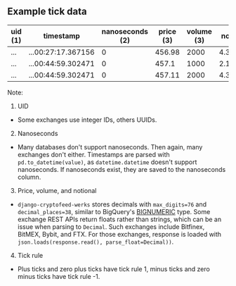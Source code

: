 Example tick data
-----------------

| uid (1) | timestamp          | nanoseconds (2) | price (3) | volume (3) | notional (3) | tickRule (4) |
|---------|--------------------|-----------------|-----------|------------|--------------|--------------|
| ...     | ...00:27:17.367156 | 0               | 456.98    | 2000       | 4.3765591... | -1           |
| ...     | ...00:44:59.302471 | 0               | 457.1     | 1000       | 2.1877050... | 1            |
| ...     | ...00:44:59.302471 | 0               | 457.11    | 2000       | 4.3753144... | 1            |

Note:

1. UID
* Some exchanges use integer IDs, others UUIDs.

2. Nanoseconds
* Many databases don't support nanoseconds. Then again, many exchanges don't either. Timestamps are parsed with `pd.to_datetime(value)`, as `datetime.datetime` doesn't support nanoseconds. If nanoseconds exist, they are saved to the nanoseconds column.

3. Price, volume, and notional
* `django-cryptofeed-werks` stores decimals with `max_digits=76` and `decimal_places=38`, similar to BigQuery's [BIGNUMERIC](https://cloud.google.com/bigquery/docs/reference/standard-sql/data-types#decimal_types) type. Some exchange REST APIs return floats rather than strings, which can be an issue when parsing to `Decimal`. Such exchanges include Bitfinex, BitMEX, Bybit, and FTX. For those exchanges, response is loaded with `json.loads(response.read(), parse_float=Decimal))`.

4. Tick rule
* Plus ticks and zero plus ticks have tick rule 1, minus ticks and zero minus ticks have tick rule -1.
